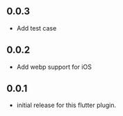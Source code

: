 ## 0.0.3

* Add test case
## 0.0.2

* Add webp support for iOS
## 0.0.1

* initial release for this flutter plugin.

